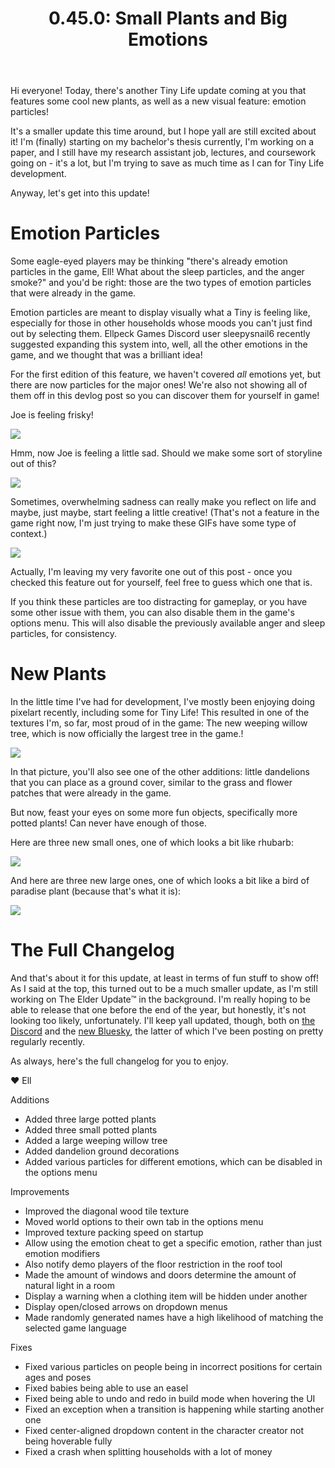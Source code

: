 ﻿---
title: "0.45.0: Small Plants and Big Emotions"
tags: [Devlogs]
image: "24-11-29_14-12-58.png"
itch: "https://ellpeck.itch.io/tiny-life/devlog/841946/0450-small-plants-and-big-emotions"
steam: "https://store.steampowered.com/news/app/1651490/view/4441207839043617675"
---

Hi everyone! Today, there's another Tiny Life update coming at you that features some cool new plants, as well as a new visual feature: emotion particles!

It's a smaller update this time around, but I hope yall are still excited about it! I'm (finally) starting on my bachelor's thesis currently, I'm working on a paper, and I still have my research assistant job, lectures, and coursework going on - it's a lot, but I'm trying to save as much time as I can for Tiny Life development.

Anyway, let's get into this update!

# Emotion Particles
Some eagle-eyed players may be thinking "there's already emotion particles in the game, Ell! What about the sleep particles, and the anger smoke?" and you'd be right: those are the two types of emotion particles that were already in the game.

Emotion particles are meant to display visually what a Tiny is feeling like, especially for those in other households whose moods you can't just find out by selecting them. Ellpeck Games Discord user sleepysnail6 recently suggested expanding this system into, well, all the other emotions in the game, and we thought that was a brilliant idea!

For the first edition of this feature, we haven't covered *all* emotions yet, but there are now particles for the major ones! We're also not showing all of them off in this devlog post so you can discover them for yourself in game!

Joe is feeling frisky!

![](ezgif-1-954adf73b5.gif)

Hmm, now Joe is feeling a little sad. Should we make some sort of storyline out of this?

![](ezgif-1-da06d6086b.gif)

Sometimes, overwhelming sadness can really make you reflect on life and maybe, just maybe, start feeling a little creative! (That's not a feature in the game right now, I'm just trying to make these GIFs have some type of context.)

![](Tiny_Life_RiASKhHHj4.gif)

Actually, I'm leaving my very favorite one out of this post - once you checked this feature out for yourself, feel free to guess which one that is.

If you think these particles are too distracting for gameplay, or you have some other issue with them, you can also disable them in the game's options menu. This will also disable the previously available anger and sleep particles, for consistency.

# New Plants
In the little time I've had for development, I've mostly been enjoying doing pixelart recently, including some for Tiny Life! This resulted in one of the textures I'm, so far, most proud of in the game: The new weeping willow tree, which is now officially the largest tree in the game.!

![](24-11-29_14-12-58.png)

In that picture, you'll also see one of the other additions: little dandelions that you can place as a ground cover, similar to the grass and flower patches that were already in the game.

But now, feast your eyes on some more fun objects, specifically more potted plants! Can never have enough of those.

Here are three new small ones, one of which looks a bit like rhubarb:

![](24-11-29_14-13-41.png)

And here are three new large ones, one of which looks a bit like a bird of paradise plant (because that's what it is):

![](24-11-29_14-14-16.png)

# The Full Changelog
And that's about it for this update, at least in terms of fun stuff to show off! As I said at the top, this turned out to be a much smaller update, as I'm still working on The Elder Update™️ in the background. I'm really hoping to be able to release that one before the end of the year, but honestly, it's not looking too likely, unfortunately. I'll keep yall updated, though, both on [the Discord](https://link.tinylifegame.com/discord) and the [new Bluesky](https://tinylifegame.bsky.social), the latter of which I've been posting on pretty regularly recently.

As always, here's the full changelog for you to enjoy.

❤ Ell

Additions
- Added three large potted plants
- Added three small potted plants
- Added a large weeping willow tree
- Added dandelion ground decorations
- Added various particles for different emotions, which can be disabled in the options menu

Improvements
- Improved the diagonal wood tile texture
- Moved world options to their own tab in the options menu
- Improved texture packing speed on startup
- Allow using the emotion cheat to get a specific emotion, rather than just emotion modifiers
- Also notify demo players of the floor restriction in the roof tool
- Made the amount of windows and doors determine the amount of natural light in a room
- Display a warning when a clothing item will be hidden under another
- Display open/closed arrows on dropdown menus
- Made randomly generated names have a high likelihood of matching the selected game language

Fixes
- Fixed various particles on people being in incorrect positions for certain ages and poses
- Fixed babies being able to use an easel
- Fixed being able to undo and redo in build mode when hovering the UI
- Fixed an exception when a transition is happening while starting another one
- Fixed center-aligned dropdown content in the character creator not being hoverable fully
- Fixed a crash when splitting households with a lot of money
